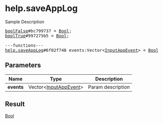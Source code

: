 # help.saveAppLog

Sample Description

<pre>
<a href="../constructor/boolFalse.md">boolFalse</a>#bc799737 = <a href="../type/Bool.md">Bool</a>;
<a href="../constructor/boolTrue.md">boolTrue</a>#997275b5 = <a href="../type/Bool.md">Bool</a>;

---functions---
<a href="../method/help.saveAppLog.md">help.saveAppLog</a>#6f02f748 events:Vector&lt;<a href="../type/InputAppEvent.md">InputAppEvent</a>&gt; = <a href="../type/Bool.md">Bool</a>;
</pre>
## Parameters

| Name | Type | Description |
|------|:----:|-------------|
| **events** | Vector&lt;<a href="../type/InputAppEvent.md">InputAppEvent</a>&gt; | Param description |

## Result

<a href="../type/Bool.md">Bool</a>

